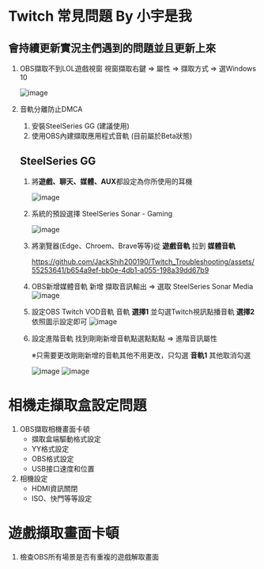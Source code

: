# Twitch 常見問題 By 小宇是我
會持續更新實況主們遇到的問題並且更新上來
---

1. OBS擷取不到LOL遊戲視窗
   視窗擷取右鍵 => 屬性 => 擷取方式 => 選Windows 10
   
   ![image](https://github.com/JackShih200190/Twitch_Troubleshooting/assets/55253641/758d6fa7-a8c4-4ef6-a041-8186786a0310)

2. 音軌分離防止DMCA
   1. 安裝SteelSeries GG (建議使用)
   2. 使用OBS內建擷取應用程式音軌 (目前屬於Beta狀態)

   ## SteelSeries GG
      1. 將**遊戲、聊天、媒體、AUX**都設定為你所使用的耳機

         ![image](https://github.com/JackShih200190/Twitch_Troubleshooting/assets/55253641/9e2dc66e-c76a-4589-afbc-9e5ab90dce84)

      2. 系統的預設選擇 SteelSeries Sonar - Gaming

         ![image](https://github.com/JackShih200190/Twitch_Troubleshooting/assets/55253641/8ef347b0-f2d1-42e5-84ec-7d05135fdda8)

      3. 將瀏覽器(Edge、Chroem、Brave等等)從 **遊戲音軌** 拉到 **媒體音軌**
      
         https://github.com/JackShih200190/Twitch_Troubleshooting/assets/55253641/b654a9ef-bb0e-4db1-a055-198a39dd67b9

      4. OBS新增媒體音軌
        新增 擷取音訊輸出 => 選取 SteelSeries Sonar Media
         ![image](https://github.com/JackShih200190/Twitch_Troubleshooting/assets/55253641/1c2ce7b8-5d9e-4dbd-9534-104559524869)
        
      6. 設定OBS Twitch VOD音軌
         音軌 **選擇1** 並勾選Twitch視訊點播音軌 **選擇2** 依照圖示設定即可
         ![image](https://github.com/JackShih200190/Twitch_Troubleshooting/assets/55253641/6bfe17b5-1a85-4b34-8c54-3e391b6a42af)

      7. 設定進階音軌
         找到剛剛新增音軌點選點點點 => 進階音訊屬性

         ※只需要更改剛剛新增的音軌其他不用更改，只勾選 **音軌1** 其他取消勾選
         
         ![image](https://github.com/JackShih200190/Twitch_Troubleshooting/assets/55253641/5df518e5-5e38-4ec6-a5f2-e495860b8758)
         ![image](https://github.com/JackShih200190/Twitch_Troubleshooting/assets/55253641/89f7bdcf-c20b-428c-a45d-999af2a90cf0)

# 相機走擷取盒設定問題
1. OBS擷取相機畫面卡頓
   - 擷取盒端驅動格式設定
   - YY格式設定
   - OBS格式設定
   - USB接口速度和位置
2. 相機設定
   - HDMI資訊關閉
   - ISO、快門等等設定

# 遊戲擷取畫面卡頓
   1. 檢查OBS所有場景是否有重複的遊戲解取畫面
